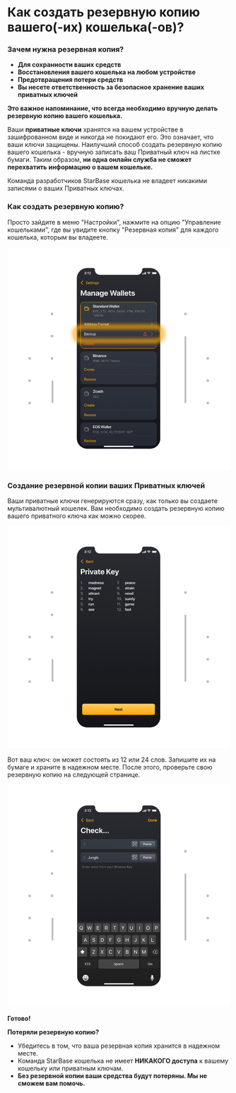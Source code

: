 # Как создать резервную копию вашего(-их) кошелька(-ов)?

### Зачем нужна резервная копия?

- **Для сохранности ваших средств**
- **Восстановления вашего кошелька на любом устройстве**
- **Предотвращения потери средств**
- **Вы несете ответственность за безопасное хранение ваших приватных ключей**
	
**Это важное напоминание, что всегда необходимо вручную делать резервную копию вашего кошелька.**

Ваши **приватные ключи** хранятся на вашем устройстве в зашифрованном виде и никогда не покидают его. Это означает, что ваши ключи защищены. Наилучший способ создать резервную копию вашего кошелька - вручную записать ваш Приватный ключ на листке бумаги. Таким образом, **ни одна онлайн служба не сможет перехватить информацию о вашем кошельке.**

Команда разработчиков StarBase кошелька не владеет никакими записями о ваших Приватных ключах.

### Как создать резервную копию?

Просто зайдите в меню "Настройки", нажмите на опцию "Управление кошельками", где вы увидите кнопку "Резервная копия" для каждого кошелька, которым вы владеете.

![](../images/ios-backup-manage-s.png)

### Создание резервной копии ваших Приватных ключей

Ваши приватные ключи генерируются сразу, как только вы создаете мультивалютный кошелек. Вам необходимо создать резервную копию вашего приватного ключа как можно скорее.

![](../images/ios-backup-pk-s.png)

Вот ваш ключ: он может состоять из 12 или 24 слов. Запишите их на бумаге и храните в надежном месте. После этого, проверьте свою резервную копию на следующей странице.

![](../images/ios-backup-check-s.png)

**Готово!**

**Потеряли резервную копию?**

- Убедитесь в том, что ваша резервная копия хранится в надежном месте.
- Команда StarBase кошелька не имеет **НИКАКОГО доступа** к вашему кошельку или приватным ключам.
- **Без резервной копии ваши средства будут потеряны. Мы не сможем вам помочь.**
